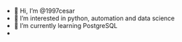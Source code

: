 - 👋 Hi, I’m @1997cesar
- 👀 I’m interested in python, automation and data science 
- 🌱 I’m currently learning PostgreSQL
- 

<!---
1997cesar/1997cesar is a ✨ special ✨ repository because its `README.md` (this file) appears on your GitHub profile.
You can click the Preview link to take a look at your changes.
--->
